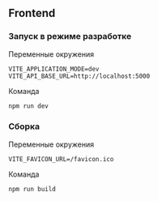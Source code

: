 ## Frontend

### Запуск в режиме разработке
Переменные окружения
```env
VITE_APPLICATION_MODE=dev
VITE_API_BASE_URL=http://localhost:5000
```

Команда
```bash
npm run dev
```

### Сборка
Переменные окружения
```env
VITE_FAVICON_URL=/favicon.ico
```

Команда
```bash
npm run build
```